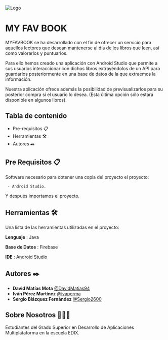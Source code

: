 ![Logo](https://i.postimg.cc/GhV8vFTb/logo.png)


# MY FAV BOOK 

MYFAVBOOK se ha desarrollado con el fin de ofrecer un servicio para aquellos lectores que desean mantenerse al día de los libros que leen, así como valorarlos y puntuarlos.

Para ello hemos creado una aplicación con Android Studio que permite a sus usuarios interaccionar con dichos libros extrayéndolos de un API para guardarlos posteriormente en una base de datos de la que extraemos la información.

Nuestra aplicación ofrece además la posibilidad de previsualizarlos para su posterior compra si el usuario lo desea. (Esta última opción sólo estará disponible en algunos libros).
## Tabla de contenido
- Pre-requisitos 📋
- Herramientas 🛠️
- Autores ✒️




## Pre Requisitos 📋

Software necesario para obtener una copia del proyecto el proyecto:

```bash
 - Android Studio.  

```
Y después importamos el proyecto.
    
##  Herramientas  🛠
Una lista de las herramientas utilizadas en el proyecto:

**Lenguaje** : Java 

**Base de Datos** : Firebase

**IDE** :   Android Studio



## Autores ✒️

- **David Matías Mota** [@DavidMatias94](https://github.com/DavidMatias94)
- **Iván Pérez Martínez** [@ivaperma](https://github.com/ivaperma)
- **Sergio Blázquez Fernández**  [@Sergio2600](https://github.com/Sergio2600)


##  Sobre Nosotros 👨🏽‍💻
Estudiantes del Grado Superior en Desarrollo de Aplicaciones Multiplataforma en la escuela EDIX.
